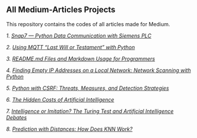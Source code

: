 ## All Medium-Articles Projects

This repository contains the codes of all articles made for Medium.


*1. [Snap7 — Python Data Communication with Siemens PLC](https://medium.com/@kardelenyurtkuran/snap7-python-communication-with-siemens-plc-41829626b2b0)*

*2. [Using MQTT “Last Will or Testament” with Python](https://medium.com/@kardelenyurtkuran/using-mqtt-last-will-or-testament-with-python-f79e96263b11)*

*3. [README.md Files and Markdown Usage for Programmers](https://medium.com/@kardelenyurtkuran/readme-md-files-and-markdown-usage-for-programmers-16edf054f8ce)*

*4. [Finding Empty IP Addresses on a Local Network: Network Scanning with Python](https://medium.com/@kardelenyurtkuran/finding-empty-ip-addresses-on-a-local-network-network-scanning-with-python-fb4efd5ddda0)*

*5. [Python with CSRF: Threats, Measures, and Detection Strategies](https://medium.com/@kardelenyurtkuran/python-with-csrf-threats-measures-and-detection-strategies-8eb77abf9270)*

*6. [The Hidden Costs of Artificial Intelligence](https://medium.com/@kardelenyurtkuran/the-hidden-costs-of-artificial-intelligence-ccd7df80a58e)*

*7. [Intelligence or Imitation? The Turing Test and Artificial Intelligence Debates](https://medium.com/@kardelenyurtkuran/intelligence-or-imitation-the-turing-test-and-artificial-intelligence-debates-86f049cfb9e6)*

*8. [Prediction with Distances: How Does KNN Work?](https://medium.com/@kardelenyurtkuran/prediction-with-distances-how-does-knn-work-9ddd0ca97b5b)*


  
  


